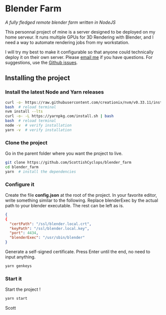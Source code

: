 # Blender Farm

*A fully fledged remote blender farm written in NodeJS*

This personnal project of mine is a server designed to be deployed on my home serveur.
It runs multiple GPUs for 3D Rendering with Blender, and I need a way to automate rendering jobs from my workstation.

I will try my best to make it configurable so that anyone could technically deploy it on their own server.
Please [email me](https://github.com/ScottishCyclops) if you have questions. For suggestions, use the [Github issues](https://github.com/ScottishCyclops/blender_farm/issues).

## Installing the project

### Install the latest Node and Yarn releases

```bash
curl -o- https://raw.githubusercontent.com/creationix/nvm/v0.33.11/install.sh | bash
bash  # reload terminal
nvm install --lts
curl -o- -L https://yarnpkg.com/install.sh | bash
bash  # reload terminal
node -v  # verify installation
yarn -v  # verify installation
```

### Clone the project

Go in the parent folder where you want the project to live.

```bash
git clone https://github.com/ScottishCyclops/blender_farm
cd blender_farm
yarn  # install the dependencies
```

### Configure it

Create the file __config.json__ at the root of the project. In your favorite editor, write something similar to the following.
Replace blenderExec by the actual path to your blender executable. The rest can be left as is.

```json
{
{
  "certPath": "/ssl/blender.local.crt",
  "keyPath": "/ssl/blender.local.key",
  "port": 4434,
  "blenderExec": "/usr/sbin/blender"
}
```

Generate a self-signed certificate. Press Enter until the end, no need to input anything.

```bash
yarn genkeys
```

### Start it

Start the project !

```bash
yarn start
```

Scott
